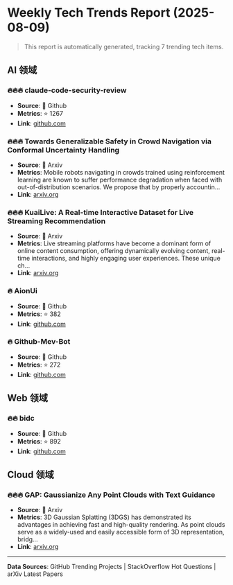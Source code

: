 # Weekly Tech Trends Report (2025-08-09)

> This report is automatically generated, tracking 7 trending tech items.


## AI 领域

### 🔥🔥🔥 claude-code-security-review

- **Source**: 🐙 Github
- **Metrics**: ⭐ 1267
- **Link**: [github.com](https://github.com/anthropics/claude-code-security-review)


### 🔥🔥🔥 Towards Generalizable Safety in Crowd Navigation via Conformal   Uncertainty Handling

- **Source**: 📜 Arxiv
- **Metrics**: Mobile robots navigating in crowds trained using reinforcement learning are
known to suffer performance degradation when faced with out-of-distribution
scenarios. We propose that by properly accountin...
- **Link**: [arxiv.org](http://arxiv.org/abs/2508.05634v1)


### 🔥🔥🔥 KuaiLive: A Real-time Interactive Dataset for Live Streaming   Recommendation

- **Source**: 📜 Arxiv
- **Metrics**: Live streaming platforms have become a dominant form of online content
consumption, offering dynamically evolving content, real-time interactions, and
highly engaging user experiences. These unique ch...
- **Link**: [arxiv.org](http://arxiv.org/abs/2508.05633v1)


### 🔥 AionUi

- **Source**: 🐙 Github
- **Metrics**: ⭐ 382
- **Link**: [github.com](https://github.com/office-sec/AionUi)


### 🔥 Github-Mev-Bot

- **Source**: 🐙 Github
- **Metrics**: ⭐ 272
- **Link**: [github.com](https://github.com/Foulvelstingw3S/Github-Mev-Bot)


## Web 领域

### 🔥🔥 bidc

- **Source**: 🐙 Github
- **Metrics**: ⭐ 892
- **Link**: [github.com](https://github.com/shuding/bidc)


## Cloud 领域

### 🔥🔥🔥 GAP: Gaussianize Any Point Clouds with Text Guidance

- **Source**: 📜 Arxiv
- **Metrics**: 3D Gaussian Splatting (3DGS) has demonstrated its advantages in achieving
fast and high-quality rendering. As point clouds serve as a widely-used and
easily accessible form of 3D representation, bridg...
- **Link**: [arxiv.org](http://arxiv.org/abs/2508.05631v1)



---

**Data Sources**: GitHub Trending Projects | StackOverflow Hot Questions | arXiv Latest Papers